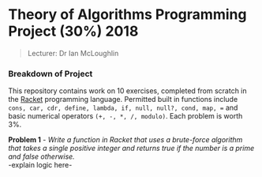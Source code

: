 # Theory of Algorithms Programming Project (30%) 2018  

> Lecturer: Dr Ian McLoughlin  

### Breakdown of Project
This repository contains work on 10 exercises, completed from scratch in the [Racket](https://racket-lang.org/) programming language. Permitted built in functions include `cons, car, cdr, define, lambda, if, null, null?, cond, map, =` and basic numerical operators `(+, -, *, /, modulo)`. Each problem is worth 3%.  

**Problem 1** - *Write a function in Racket that uses a brute-force algorithm that takes a single positive integer and returns true if the number is a prime and false otherwise.*  
-explain logic here-
